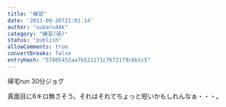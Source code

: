 ```yaml
---
title: "練習"
date: '2013-09-26T21:01:14'
author: "subaru44k"
category: "練習(弱)"
status: "publish"
allowComments: true
convertBreaks: false
entryHash: "57805452aa7b521171c7672179c6b1c5"
---
```

帰宅run
30分ジョグ

真面目に6キロ無さそう。それはそれでちょっと短いかもしれんなぁ・・・。
